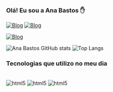 ### Olá! Eu sou a Ana Bastos ✋
[![Blog](https://img.shields.io/badge/LinkedIn-0077B5?style=for-the-badge&logo=linkedin&logoColor=white)](https://www.linkedin.com/in/anabastoslps5/)
[![Blog](https://img.shields.io/badge/Twitch-9146FF?style=for-the-badge&logo=twitch&logoColor=white)](https://www.twitch.tv/anixb3)

[![Blog](https://img.shields.io/badge/Gmail-D14836?style=for-the-badge&logo=gmail&logoColor=white)]()

![Ana Bastos GitHub stats](https://github-readme-stats.vercel.app/api?username=Anabastoslps&show_icons=true&theme=radical)
![Top Langs](https://github-readme-stats.vercel.app/api/top-langs/?username=anuraghazra&compact)

### Tecnologias que utilizo no meu dia

<div style="display: inline_block"></br>
    <img align="center" alt="html5" src="https://img.shields.io/badge/HTML5-E34F26?style=for-the-badge&logo=html5&logoColor=white"/>
    <img align="center" alt="html5" src="https://img.shields.io/badge/CSS3-1572B6?style=for-the-badge&logo=css3&logoColor=white"/>
    <img align="center" alt="html5" src="https://img.shields.io/badge/PHP-777BB4?style=for-the-badge&logo=php&logoColor=white"/>
</div><br/>




